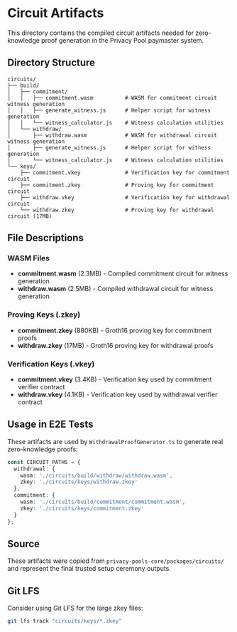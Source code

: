 # Circuit Artifacts

This directory contains the compiled circuit artifacts needed for zero-knowledge proof generation in the Privacy Pool paymaster system.

## Directory Structure

```
circuits/
├── build/
│   ├── commitment/
│   │   ├── commitment.wasm          # WASM for commitment circuit witness generation
│   │   ├── generate_witness.js      # Helper script for witness generation
│   │   └── witness_calculator.js    # Witness calculation utilities
│   └── withdraw/
│       ├── withdraw.wasm            # WASM for withdrawal circuit witness generation
│       ├── generate_witness.js      # Helper script for witness generation
│       └── witness_calculator.js    # Witness calculation utilities
└── keys/
    ├── commitment.vkey              # Verification key for commitment circuit
    ├── commitment.zkey              # Proving key for commitment circuit  
    ├── withdraw.vkey                # Verification key for withdrawal circuit
    └── withdraw.zkey                # Proving key for withdrawal circuit (17MB)
```

## File Descriptions

### WASM Files
- **commitment.wasm** (2.3MB) - Compiled commitment circuit for witness generation
- **withdraw.wasm** (2.5MB) - Compiled withdrawal circuit for witness generation

### Proving Keys (.zkey)
- **commitment.zkey** (880KB) - Groth16 proving key for commitment proofs
- **withdraw.zkey** (17MB) - Groth16 proving key for withdrawal proofs

### Verification Keys (.vkey)
- **commitment.vkey** (3.4KB) - Verification key used by commitment verifier contract
- **withdraw.vkey** (4.1KB) - Verification key used by withdrawal verifier contract

## Usage in E2E Tests

These artifacts are used by `WithdrawalProofGenerator.ts` to generate real zero-knowledge proofs:

```typescript
const CIRCUIT_PATHS = {
  withdrawal: {
    wasm: './circuits/build/withdraw/withdraw.wasm',
    zkey: './circuits/keys/withdraw.zkey'  
  },
  commitment: {
    wasm: './circuits/build/commitment/commitment.wasm',
    zkey: './circuits/keys/commitment.zkey'
  }
};
```

## Source

These artifacts were copied from `privacy-pools-core/packages/circuits/` and represent the final trusted setup ceremony outputs.

## Git LFS

Consider using Git LFS for the large zkey files:
```bash
git lfs track "circuits/keys/*.zkey"
```